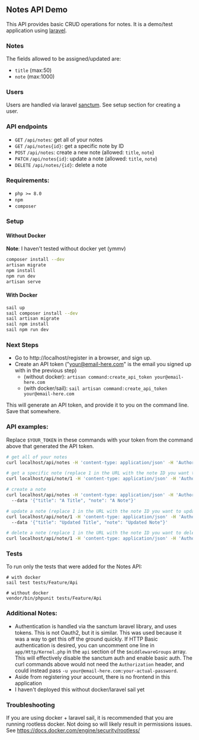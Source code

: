 ## Notes API Demo

This API provides basic CRUD operations for notes. It is a demo/test application using [laravel](https://laravel.com/).

### Notes
The fields allowed to be assigned/updated are:
- `title` (max:50)
- `note` (max:1000)

### Users
Users are handled via laravel [sanctum](https://laravel.com/docs/8.x/sanctum). See setup section for creating a user.

### API endpoints
- `GET` `/api/notes`: get all of your notes
- `GET` `/api/notes{id}`: get a specific note by ID
- `POST` `/api/notes`: create a new note (allowed: `title`, `note`)
- `PATCH` `/api/notes{id}`: update a note (allowed: `title`, `note`)
- `DELETE` `/api/notes/{id}`: delete a note

### Requirements:
- `php >= 8.0`
- `npm`
- `composer`

### Setup
#### Without Docker
**Note**: I haven't tested without docker yet (ymmv)

```bash
composer install --dev
artisan migrate
npm install
npm run dev
artisan serve
```
#### With Docker
```bash
sail up
sail composer install --dev
sail artisan migrate
sail npm install
sail npm run dev
```

### Next Steps
- Go to http://localhost/register in a browser, and sign up.
- Create an API token ("your@email-here.com" is the email you signed up with in the previous step)
    - (without docker): `artisan command:create_api_token your@email-here.com`
    - (with docker/sail): `sail artisan command:create_api_token your@email-here.com`

This will generate an API token, and provide it to you on the command line. Save that somewhere.

### API examples:
Replace `$YOUR_TOKEN` in these commands with your token from the command above that generated the API token.

```bash
# get all of your notes
curl localhost/api/notes -H 'content-type: application/json' -H 'Authorization: Bearer $YOUR_TOKEN'

# get a specific note (replace 1 in the URL with the note ID you want to view)
curl localhost/api/note/1 -H 'content-type: application/json' -H 'Authorization: Bearer $YOUR_TOKEN'

# create a note
curl localhost/api/notes -H 'content-type: application/json' -H 'Authorization: Bearer $YOUR_TOKEN' -X POST
  --data '{"title": "A Title", "note": "A Note"}'

# update a note (replace 1 in the URL with the note ID you want to update)
curl localhost/api/note/1 -H 'content-type: application/json' -H 'Authorization: Bearer $YOUR_TOKEN' -X PATCH
  --data '{"title": "Updated Title", "note": "Updated Note"}'

# delete a note (replace 1 in the URL with the note ID you want to delete)
curl localhost/api/note/1 -H 'content-type: application/json' -H 'Authorization: Bearer $YOUR_TOKEN' -X DELETE
```

### Tests

To run only the tests that were added for the Notes API:
```
# with docker
sail test tests/Feature/Api

# without docker
vendor/bin/phpunit tests/Feature/Api
```

### Additional Notes:
- Authentication is handled via the sanctum laravel library, and uses tokens. This is not Oauth2, but it is similar. This was used because it was a way to get this off the ground quickly.  If HTTP Basic authentication is desired, you can uncomment one line in `app/Http/Kernel.php` in the `api` section of the `$middlewareGroups` array. This will effectively disable the sanctum auth and enable basic auth.  The curl commands above would not need the `Authorization` header, and could instead pass `-u your@email-here.com:your-actual-password`.
- Aside from registering your account, there is no frontend in this application
- I haven't deployed this without docker/laravel sail yet

### Troubleshooting
If you are using docker + laravel sail, it is recommended that you are running rootless docker.  Not doing so will likely result in permissions issues.  See https://docs.docker.com/engine/security/rootless/
